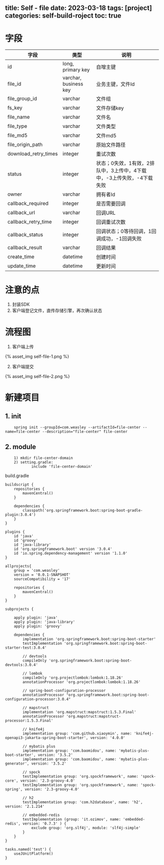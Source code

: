 title: Self - file
date: 2023-03-18
tags: [project]
categories: self-build-roject
toc: true
---

# 字段

|字段|类型|说明|
|----|----|----|
|id|long, primary key|自增主键|
|file_id|varchar, business key|业务主键，文件Id|
|file_group_id|varchar|文件组|
|fs_key|varchar|文件存储key|
|file_name|varchar|文件名|
|file_type|varchar|文件类型|
|file_md5|varchar|文件md5|
|file_origin_path|varchar|原始文件路径|
|download_retry_times|integer|重试次数|
|status|integer|状态；0失效，1有效，2排队中，3上传中，4下载中，-3上传失败，-4下载失败|
|owner|varchar|拥有者Id|
|callback_required|integer|是否需要回调|
|callback_url|varchar|回调URL|
|callback_retry_time|integer|回调重试次数|
|callback_status|integer|回调状态；0等待回调，1回调成功，-1回调失败|
|callback_result|varchar|回调结果|
|create_time|datetime|创建时间|
|update_time|datetime|更新时间|

# 注意的点

1. 封装SDK    
2. 客户端登记文件，直传存储引擎，再次确认状态

# 流程图

1. 客户端上传   

{% asset_img self-file-1.png %}

2. 客户端提交

{% asset_img self-file-2.png %}

# 新建项目

## 1. init
```
    spring init --groupId=com.weasley --artifactId=file-center --name=file-center --description="file-center" file-center
```

## 2. module
```
    1) mkdir file-center-domain
    2) setting.gradle: 
            include 'file-center-domain'
```

build.gradle
```
buildscript {
	repositories {
		mavenCentral()
	}

	dependencies {
		classpath('org.springframework.boot:spring-boot-gradle-plugin:3.0.4')
	}
}

plugins {
	id 'java'
	id 'groovy'
	id 'java-library'
	id 'org.springframework.boot' version '3.0.4'
	id 'io.spring.dependency-management' version '1.1.0'
}

allprojects{
	group = 'com.weasley'
	version = '0.0.1-SNAPSHOT'
	sourceCompatibility = '17'

	repositories {
		mavenCentral()
	}
}

subprojects {

	apply plugin: 'java'
	apply plugin: 'java-library'
	apply plugin: 'groovy'

	dependencies {
		implementation 'org.springframework.boot:spring-boot-starter'
		testImplementation 'org.springframework.boot:spring-boot-starter-test:3.0.4'

		// devtools
		compileOnly 'org.springframework.boot:spring-boot-devtools:3.0.4'

		// lombok
		compileOnly 'org.projectlombok:lombok:1.18.26'
		annotationProcessor 'org.projectlombok:lombok:1.18.26'

		// spring-boot-configuration-processor
		annotationProcessor "org.springframework.boot:spring-boot-configuration-processor:3.0.4"

		// mapstruct
		implementation 'org.mapstruct:mapstruct:1.5.3.Final'
		annotationProcessor 'org.mapstruct:mapstruct-processor:1.5.3.Final'

		// knife4j
		implementation group: 'com.github.xiaoymin', name: 'knife4j-openapi3-jakarta-spring-boot-starter', version: '4.0.0'

		// mybatis plus
		implementation group: 'com.baomidou', name: 'mybatis-plus-boot-starter', version: '3.5.2'
		implementation group: 'com.baomidou', name: 'mybatis-plus-generator', version: '3.5.2'

		// spock
		testImplementation group: 'org.spockframework', name: 'spock-core', version: '2.3-groovy-4.0'
		testImplementation group: 'org.spockframework', name: 'spock-spring', version: '2.3-groovy-4.0'

		// h2
		testImplementation group: 'com.h2database', name: 'h2', version: '2.1.214'

		// embedded-redis
		testImplementation (group: 'it.ozimov', name: 'embedded-redis', version: '0.7.3' ) {
			exclude group: 'org.slf4j', module: 'slf4j-simple'
		}
	}
}

tasks.named('test') {
	useJUnitPlatform()
}
```
